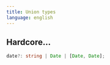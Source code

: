 ```yaml
---
title: Union types
language: english
---
```


## Hardcore...

```typescript
date?: string | Date | [Date, Date];
```